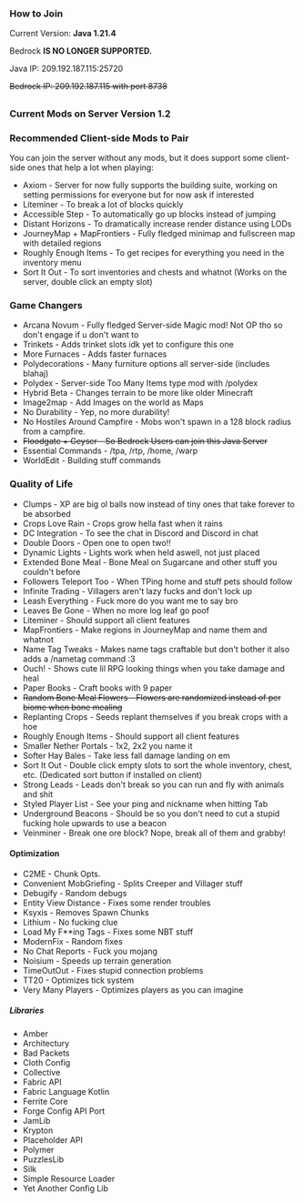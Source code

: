 ### How to Join
Current Version: **Java 1.21.4**

Bedrock **IS NO LONGER SUPPORTED.**

Java IP: 209.192.187.115:25720

~~Bedrock IP: 209.192.187.115 with port 8738~~

##

### Current Mods on Server Version 1.2

### Recommended Client-side Mods to Pair
You can join the server without any mods, but it does support some client-side ones that help a lot when playing:
- Axiom - Server for now fully supports the building suite, working on setting permissions for everyone but for now ask if interested
- Liteminer - To break a lot of blocks quickly
- Accessible Step - To automatically go up blocks instead of jumping
- Distant Horizons - To dramatically increase render distance using LODs
- JourneyMap + MapFrontiers - Fully fledged minimap and fullscreen map with detailed regions
- Roughly Enough Items - To get recipes for everything you need in the inventory menu
- Sort It Out - To sort inventories and chests and whatnot (Works on the server, double click an empty slot)

### Game Changers
- Arcana Novum - Fully fledged Server-side Magic mod! Not OP tho so don't engage if u don't want to
- Trinkets - Adds trinket slots idk yet to configure this one
- More Furnaces - Adds faster furnaces
- Polydecorations - Many furniture options all server-side (includes blahaj)
- Polydex - Server-side Too Many Items type mod with /polydex
- Hybrid Beta - Changes terrain to be more like older Minecraft
- Image2map - Add Images on the world as Maps
- No Durability - Yep, no more durability!
- No Hostiles Around Campfire - Mobs won't spawn in a 128 block radius from a campfire.
- ~~Floodgate + Geyser - So Bedrock Users can join this Java Server~~
- Essential Commands - /tpa, /rtp, /home, /warp
- WorldEdit - Building stuff commands

### Quality of Life
- Clumps - XP are big ol balls now instead of tiny ones that take forever to be absorbed 
- Crops Love Rain - Crops grow hella fast when it rains
- DC Integration - To see the chat in Discord and Discord in chat
- Double Doors - Open one to open two!!
- Dynamic Lights - Lights work when held aswell, not just placed
- Extended Bone Meal - Bone Meal on Sugarcane and other stuff you couldn't before
- Followers Teleport Too - When TPing home and stuff pets should follow
- Infinite Trading - Villagers aren't lazy fucks and don't lock up
- Leash Everything - Fuck more do you want me to say bro
- Leaves Be Gone - When no more log leaf go poof
- Liteminer - Should support all client features
- MapFrontiers - Make regions in JourneyMap and name them and whatnot
- Name Tag Tweaks - Makes name tags craftable but don't bother it also adds a /nametag command :3
- Ouch! - Shows cute lil RPG looking things when you take damage and heal
- Paper Books - Craft books with 9 paper
- ~~Random Bone Meal Flowers - Flowers are randomized instead of per biome when bone mealing~~
- Replanting Crops - Seeds replant themselves if you break crops with a hoe
- Roughly Enough Items - Should support all client features
- Smaller Nether Portals - 1x2, 2x2 you name it
- Softer Hay Bales - Take less fall damage landing on em
- Sort It Out - Double click empty slots to sort the whole inventory, chest, etc. (Dedicated sort button if installed on client)
- Strong Leads - Leads don't break so you can run and fly with animals and shit
- Styled Player List - See your ping and nickname when hitting Tab
- Underground Beacons - Should be so you don't need to cut a stupid fucking hole upwards to use a beacon
- Veinminer - Break one ore block? Nope, break all of them and grabby!

#### Optimization
- C2ME - Chunk Opts.
- Convenient MobGriefing - Splits Creeper and Villager stuff
- Debugify - Random debugs
- Entity View Distance - Fixes some render troubles
- Ksyxis - Removes Spawn Chunks
- Lithium - No fucking clue
- Load My F**ing Tags - Fixes some NBT stuff
- ModernFix - Random fixes
- No Chat Reports - Fuck you mojang
- Noisium - Speeds up terrain generation
- TimeOutOut - Fixes stupid connection problems
- TT20 - Optimizes tick system
- Very Many Players - Optimizes players as you can imagine

##### Libraries
- Amber
- Architectury
- Bad Packets
- Cloth Config
- Collective
- Fabric API
- Fabric Language Kotlin
- Ferrite Core
- Forge Config API Port
- JamLib
- Krypton
- Placeholder API
- Polymer
- PuzzlesLib
- Silk
- Simple Resource Loader
- Yet Another Config Lib
